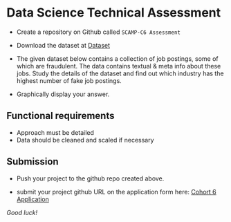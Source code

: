 # Data Science Technical Assessment  

- Create a repository on Github called ``SCAMP-C6 Assessment``

- Download the dataset at [Dataset](/intermediate/fake_job_postings.csv)

- The given dataset below contains a collection of job postings, some of which are fraudulent. The data contains textual & meta info about these jobs. Study the details of the dataset and find out which industry has the highest number of fake job postings.

- Graphically display your answer.
  
## Functional requirements

- Approach must be detailed
- Data should be cleaned and scaled if necessary

## Submission
- Push your project to the github repo created above.

- submit your project github URL on the application form here: [Cohort 6 Application](http://shecodeafrica.org/events) 


*Good luck!*
